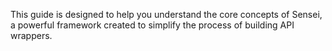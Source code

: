 This guide is designed to help you understand the core concepts of Sensei, a powerful framework created to simplify the process of building API wrappers.